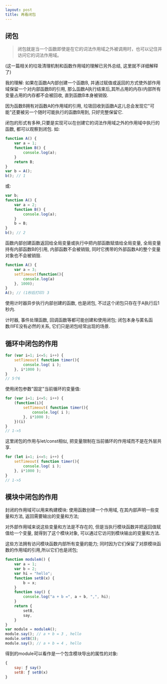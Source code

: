 ```yaml
---
layout: post
title: 再看闭包
---
```


## 闭包

> 闭包就是当一个函数即使是在它的词法作用域之外被调用时，也可以记住并访问它的词法作用域。

(这一篇相关的垃圾清理机制和函数作用域的理解已另外总结, 这里就不详细解释了)

我的理解: 如果在函数A内部创建一个函数B, 并通过赋值或返回的方式使外部作用域保留一个对内部函数B的引用, 那么函数A执行结束后,其所占用的内存/内部所有变量占用的内存都不会被回收, 直到函数B本身被销毁.

因为函数B拥有对函数A的作用域的引用, 垃圾回收到函数A这儿总会发现它"可能"还要被另一个随时可能执行的函数B用到, 只好完整保留它.

闭包的形式有多种,只要是实现可以在创建它的词法作用域之外的作用域中执行的函数, 都可以观察到闭包.
如:
```javascript
function A() {
    var a = 1;
    function B() {
        console.log(a);
    }
    return B;
}
var b = A();
b(); // 1
```
或:
```javascript
var b;
function A() {
    var a = 2;
    function B() {
        console.log(a);
    }
    b = B;
}
b(); // 2
```
函数内部创建函数返回给全局变量或执行中把内部函数赋值给全局变量, 全局变量持有内部函数B的引用, 内部函数不会被销毁, 同时它携带的外部函数A的整个变量对象也不会被销毁.

```javascript
function A() {
    var a = 3;
    setTimeout(function(){
        console.log(a)
    }, 1000);
}
A(); // (1秒后打印) 3
```
使用计时器异步执行内部创建的函数, 也是闭包, 不过这个闭包只存在于A执行后1秒内.

计时器, 事件处理函数, 回调函数等都可能创建和使用闭包; 闭包本身与匿名函数/IIFE没有必然的关系, 它们只是闭包经常出现的场景.


## 循环中闭包的作用
```javascript
for (var i=1; i<=5; i++) {
	setTimeout( function timer(){
		console.log( i );
	}, i*1000 );
}
// 5个6
```
使用闭包参数"固定"当前循环的变量值:
```javascript
for (var i=1; i<=5; i++) {
	(function(i){
		setTimeout( function timer(){
			console.log( i );
		}, i*1000 );
	})(i)
}
// 1->5
```
这里闭包的作用与let/const相似, 把变量限制在当前循环的作用域而不是在外层共享.
```javascript
for (let i=1; i<=5; i++) {
	setTimeout( function timer(){
		console.log( i );
	}, i*1000 );
}
// 1->5
```
## 模块中闭包的作用
封闭的作用域可以用来构建模块: 使用函数创建一个作用域, 在其内部声明一些变量和方法, 返回需要输出的变量和方法;

对外部作用域来说这些变量和方法是不存在的, 但是当执行模块函数并把返回值赋值给一个变量, 就得到了这个模块对象, 可以通过它访问到模块输出的变量和方法.

这些方法拥有访问模块函数内部所有变量的能力; 同时因为它们保留了对原模块函数的作用域的引用,所以它们也是闭包;
```javascript
function moduleA() {
    var a = 1;
    var b = 2;
    var hi = "hello";
    function setB(x) {
        b = x;
    }
    function say() {
        console.log("a + b =", a + b, ",", hi);
    }
    return {
        setB,
        say,
    }
}
var module = moduleA();
module.say(); // a + b = 3 , hello
module.setB(3);
module.say(); // a + b = 4 , hello
```
得到的module可以看作是一个包含模块导出的属性的对象:
```javascript
{
    say: ƒ say()
    setB: ƒ setB(x)
}
```
